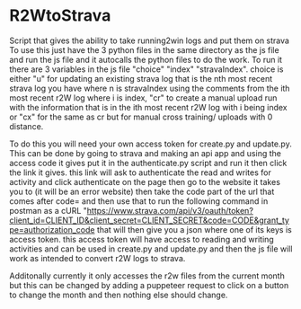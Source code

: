 # R2WtoStrava
Script that gives the ability to take running2win logs and put them on strava
To use this just have the 3 python files in the same directory as the js file and run the js file and it autocalls the python files to do the work. To run it there are 3 variables in the js file "choice" "index" "stravaIndex". choice is either "u" for updating an existing strava log that is the nth most recent strava log you have where n is stravaIndex using the comments from the ith most recent r2W log where i is index, "cr" to create a manual upload run with the information that is in the ith most recent r2W log with i being index or "cx" for the same as cr but for manual cross training/ uploads with 0 distance. 

To do this you will need your own access token for create.py and update.py. This can be done by going to strava and making an api app and using the access code it gives put it in the authenticate.py script and run it then click the link it gives. this link will ask to authenticate the read and writes for activity and click authenticate on the page then go to the website it takes you to (it will be an error website) then take the code part of the url that comes after code= and then use that to run the following command in postman as a cURL "https://www.strava.com/api/v3/oauth/token?client_id=CLIENT_ID&client_secret=CLIENT_SECRET&code=CODE&grant_type=authorization_code that will then give you a json where one of its keys is access token. this access token will have access to reading and writing activities and can be used in create.py and update.py and then the js file will work as intended to convert r2W logs to strava.

Additonally currently it only accesses the r2w files from the current month but this can be changed by adding a puppeteer request to click on a button to change the month and then nothing else should change. 
